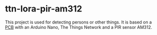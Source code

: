 # ttn-lora-pir-am312


This project is used for detecting persons or other things. It is based on a <a href="https://github.com/bvdbrule/Nano-Lora">PCB</a> with an Arduino Nano, The Things Network and a PIR sensor AM312.
 

